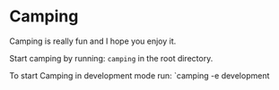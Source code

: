 # Camping
Camping is really fun and I hope you enjoy it.

Start camping by running: `camping` in the root directory.

To start Camping in development mode run: `camping -e development

